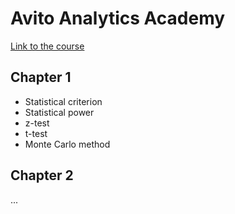 # Avito Analytics Academy
[Link to the course](https://avito.tech/education/statistics#look)
## Chapter 1
- Statistical criterion
- Statistical power
- z-test
- t-test
- Monte Carlo method
## Chapter 2
...
